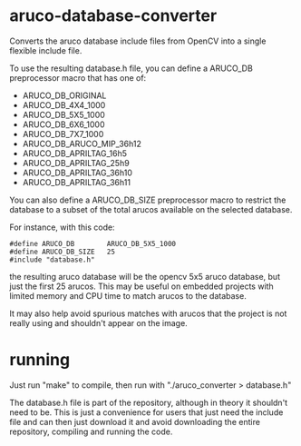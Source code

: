 # aruco-database-converter

Converts the aruco database include files from OpenCV into a single flexible include file.

To use the resulting database.h file, you can define a ARUCO_DB preprocessor macro that has one of:
- ARUCO_DB_ORIGINAL
- ARUCO_DB_4X4_1000
- ARUCO_DB_5X5_1000
- ARUCO_DB_6X6_1000
- ARUCO_DB_7X7_1000
- ARUCO_DB_ARUCO_MIP_36h12
- ARUCO_DB_APRILTAG_16h5
- ARUCO_DB_APRILTAG_25h9
- ARUCO_DB_APRILTAG_36h10
- ARUCO_DB_APRILTAG_36h11

You can also define a ARUCO_DB_SIZE preprocessor macro to restrict the database
to a subset of the total arucos available on the selected database.

For instance, with this code:

```
#define ARUCO_DB        ARUCO_DB_5X5_1000
#define ARUCO_DB_SIZE   25
#include "database.h"
```

the resulting aruco database will be the opencv 5x5 aruco database, but just the first 25 arucos. This may be useful on embedded projects with limited memory and CPU time to match arucos to the database.

It may also help avoid spurious matches with arucos that the project is not really using and shouldn't appear on the image.

# running
Just run "make" to compile, then run with "./aruco_converter > database.h" 

The database.h file is part of the repository, although in theory it shouldn't need to be. This is just a convenience for users that just need the include file and can then just download it and avoid downloading the entire repository, compiling and running the code.
